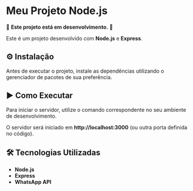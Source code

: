 # Meu Projeto Node.js

🚧 **Este projeto está em desenvolvimento.** 🚧  

Este é um projeto desenvolvido com **Node.js** e **Express**.  

## ⚙️ Instalação  

Antes de executar o projeto, instale as dependências utilizando o gerenciador de pacotes de sua preferência.  

## ▶️ Como Executar  

Para iniciar o servidor, utilize o comando correspondente no seu ambiente de desenvolvimento.  

O servidor será iniciado em **http://localhost:3000** (ou outra porta definida no código).  

## 🛠 Tecnologias Utilizadas  

- **Node.js**  
- **Express**   
- **WhatsApp API** 
